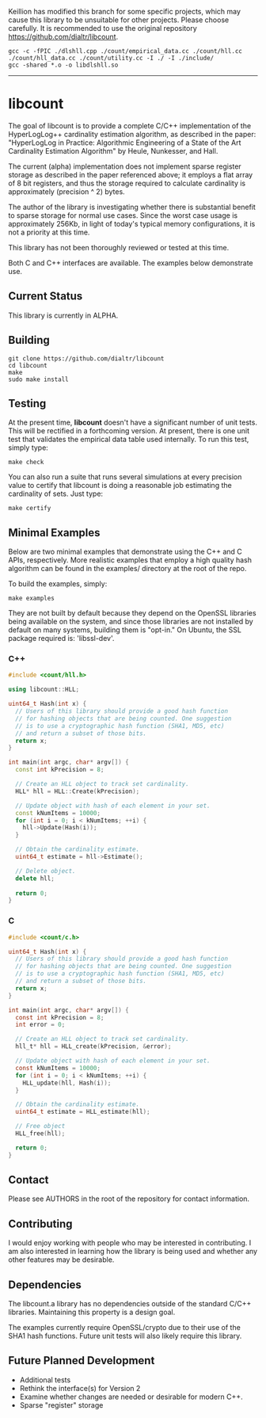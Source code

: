 Keillion has modified this branch for some specific projects, which may cause this library to be unsuitable for other projects. Please choose carefully. It is recommended to use the original repository https://github.com/dialtr/libcount.

```shell
gcc -c -fPIC ./dlshll.cpp ./count/empirical_data.cc ./count/hll.cc ./count/hll_data.cc ./count/utility.cc -I ./ -I ./include/
gcc -shared *.o -o libdlshll.so
```


----

# libcount

The goal of libcount is to provide a complete C/C++ implementation of the
HyperLogLog++ cardinality estimation algorithm, as described in the paper:
"HyperLogLog in Practice: Algorithmic Engineering of a State of the Art
Cardinality Estimation Algorithm" by Heule, Nunkesser, and Hall.

The current (alpha) implementation does not implement sparse register
storage as described in the paper referenced above; it employs a flat
array of 8 bit registers, and thus the storage required to calculate
cardinality is approximately (precision ^ 2) bytes.

The author of the library is investigating whether there is substantial
benefit to sparse storage for normal use cases. Since the worst case
usage is approximately 256Kb, in light of today's typical memory
configurations, it is not a priority at this time.

This library has not been thoroughly reviewed or tested at this time.

Both C and C++ interfaces are available. The examples below demonstrate use.

## Current Status

This library is currently in ALPHA.

## Building

    git clone https://github.com/dialtr/libcount
    cd libcount
    make
    sudo make install

## Testing

At the present time, **libcount** doesn't have a significant number of unit
tests. This will be rectified in a forthcoming version. At present, there
is one unit test that validates the empirical data table used internally.
To run this test, simply type:

    make check

You can also run a suite that runs several simulations at every precision
value to certify that libcount is doing a reasonable job estimating the
cardinality of sets. Just type:

    make certify

## Minimal Examples

Below are two minimal examples that demonstrate using the C++ and C APIs,
respectively. More realistic examples that employ a high quality hash
algorithm can be found in the examples/ directory at the root of the repo.

To build the examples, simply:

    make examples

They are not built by default because they depend on the OpenSSL libraries
being available on the system, and since those libraries are not installed
by default on many systems, building them is "opt-in." On Ubuntu, the SSL
package required is: 'libssl-dev'.

### C++
```C++
#include <count/hll.h>

using libcount::HLL;

uint64_t Hash(int x) {
  // Users of this library should provide a good hash function
  // for hashing objects that are being counted. One suggestion
  // is to use a cryptographic hash function (SHA1, MD5, etc)
  // and return a subset of those bits.
  return x;
}

int main(int argc, char* argv[]) {
  const int kPrecision = 8;

  // Create an HLL object to track set cardinality.
  HLL* hll = HLL::Create(kPrecision);

  // Update object with hash of each element in your set.
  const kNumItems = 10000;
  for (int i = 0; i < kNumItems; ++i) {
    hll->Update(Hash(i));
  }

  // Obtain the cardinality estimate.
  uint64_t estimate = hll->Estimate();

  // Delete object.
  delete hll;
  
  return 0;
}
```

### C
```C
#include <count/c.h>

uint64_t Hash(int x) {
  // Users of this library should provide a good hash function
  // for hashing objects that are being counted. One suggestion
  // is to use a cryptographic hash function (SHA1, MD5, etc)
  // and return a subset of those bits.
  return x;
}

int main(int argc, char* argv[]) {
  const int kPrecision = 8;
  int error = 0;

  // Create an HLL object to track set cardinality.
  hll_t* hll = HLL_create(kPrecision, &error);

  // Update object with hash of each element in your set.
  const kNumItems = 10000;
  for (int i = 0; i < kNumItems; ++i) {
    HLL_update(hll, Hash(i));
  }

  // Obtain the cardinality estimate.
  uint64_t estimate = HLL_estimate(hll);

  // Free object
  HLL_free(hll);

  return 0;
}
```

## Contact
Please see AUTHORS in the root of the repository for contact information.

## Contributing
I would enjoy working with people who may be interested in contributing. I am
also interested in learning how the library is being used and whether any
other features may be desirable.

## Dependencies
The libcount.a library has no dependencies outside of the standard C/C++
libraries. Maintaining this property is a design goal.

The examples currently require OpenSSL/crypto due to their use of the SHA1
hash functions. Future unit tests will also likely require this library.

## Future Planned Development
* Additional tests
* Rethink the interface(s) for Version 2
* Examine whether changes are needed or desirable for modern C++.
* Sparse "register" storage
